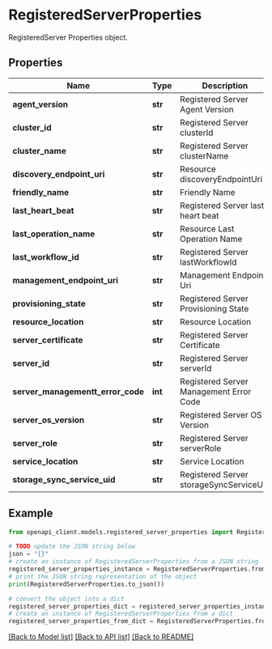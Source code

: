 # RegisteredServerProperties

RegisteredServer Properties object.

## Properties

Name | Type | Description | Notes
------------ | ------------- | ------------- | -------------
**agent_version** | **str** | Registered Server Agent Version | [optional] 
**cluster_id** | **str** | Registered Server clusterId | [optional] 
**cluster_name** | **str** | Registered Server clusterName | [optional] 
**discovery_endpoint_uri** | **str** | Resource discoveryEndpointUri | [optional] 
**friendly_name** | **str** | Friendly Name | [optional] 
**last_heart_beat** | **str** | Registered Server last heart beat | [optional] 
**last_operation_name** | **str** | Resource Last Operation Name | [optional] 
**last_workflow_id** | **str** | Registered Server lastWorkflowId | [optional] 
**management_endpoint_uri** | **str** | Management Endpoint Uri | [optional] 
**provisioning_state** | **str** | Registered Server Provisioning State | [optional] 
**resource_location** | **str** | Resource Location | [optional] 
**server_certificate** | **str** | Registered Server Certificate | [optional] 
**server_id** | **str** | Registered Server serverId | [optional] 
**server_managementt_error_code** | **int** | Registered Server Management Error Code | [optional] 
**server_os_version** | **str** | Registered Server OS Version | [optional] 
**server_role** | **str** | Registered Server serverRole | [optional] 
**service_location** | **str** | Service Location | [optional] 
**storage_sync_service_uid** | **str** | Registered Server storageSyncServiceUid | [optional] 

## Example

```python
from openapi_client.models.registered_server_properties import RegisteredServerProperties

# TODO update the JSON string below
json = "{}"
# create an instance of RegisteredServerProperties from a JSON string
registered_server_properties_instance = RegisteredServerProperties.from_json(json)
# print the JSON string representation of the object
print(RegisteredServerProperties.to_json())

# convert the object into a dict
registered_server_properties_dict = registered_server_properties_instance.to_dict()
# create an instance of RegisteredServerProperties from a dict
registered_server_properties_from_dict = RegisteredServerProperties.from_dict(registered_server_properties_dict)
```
[[Back to Model list]](../README.md#documentation-for-models) [[Back to API list]](../README.md#documentation-for-api-endpoints) [[Back to README]](../README.md)


